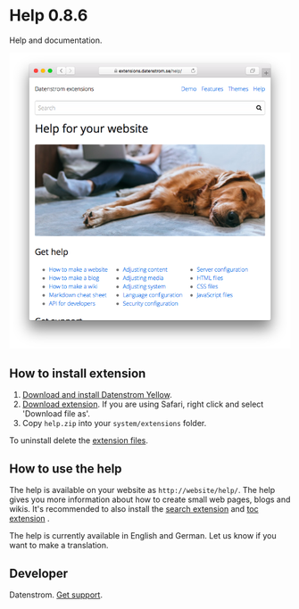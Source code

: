 Help 0.8.6
==========
Help and documentation.

<p align="center"><img src="help-screenshot.png?raw=true" alt="Screenshot"></p>

## How to install extension

1. [Download and install Datenstrom Yellow](https://github.com/datenstrom/yellow/).
2. [Download extension](https://github.com/datenstrom/yellow-extensions/raw/master/zip/help.zip). If you are using Safari, right click and select 'Download file as'.
3. Copy `help.zip` into your `system/extensions` folder.

To uninstall delete the [extension files](extension.ini).

## How to use the help

The help is available on your website as `http://website/help/`. The help gives you more information about how to create small web pages, blogs and wikis. It's recommended to also install the [search extension](https://github.com/datenstrom/yellow-extensions/tree/master/features/search) and [toc extension](https://github.com/datenstrom/yellow-extensions/tree/master/features/toc) .

The help is currently available in English and German. Let us know if you want to make a translation.

## Developer

Datenstrom. [Get support](https://extensions.datenstrom.se/help/).
